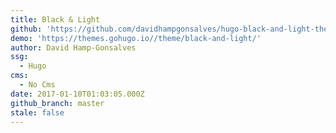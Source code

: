 ```yaml
---
title: Black & Light
github: 'https://github.com/davidhampgonsalves/hugo-black-and-light-theme'
demo: 'https://themes.gohugo.io//theme/black-and-light/'
author: David Hamp-Gonsalves
ssg:
  - Hugo
cms:
  - No Cms
date: 2017-01-10T01:03:05.000Z
github_branch: master
stale: false
---
```

